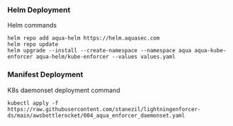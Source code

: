 ### Helm Deployment ### 

Helm commands 
```
helm repo add aqua-helm https://helm.aquasec.com
helm repo update
helm upgrade --install --create-namespace --namespace aqua aqua-kube-enforcer aqua-helm/kube-enforcer --values values.yaml
```

### Manifest Deployment ###

K8s daemonset deployment command 
```
kubectl apply -f https://raw.githubusercontent.com/stanezil/lightningenforcer-ds/main/awsbottlerocket/004_aqua_enforcer_daemonset.yaml
```
